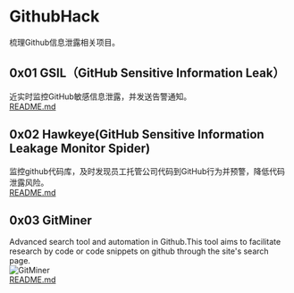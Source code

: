 # GithubHack
梳理Github信息泄露相关项目。  
## 0x01 GSIL（GitHub Sensitive Information Leak）  
近实时监控GitHub敏感信息泄露，并发送告警通知。  
[README.md](GSIL/README-zh.md)  
  
## 0x02 Hawkeye(GitHub Sensitive Information Leakage Monitor Spider)  
监控github代码库，及时发现员工托管公司代码到GitHub行为并预警，降低代码泄露风险。  
[README.md](Hawkeye/README.MD)  
## 0x03 GitMiner  
Advanced search tool and automation in Github.This tool aims to facilitate research by code or code snippets on github through the site's search page.  
![GitMiner](https://camo.githubusercontent.com/83e7481e0d35e0717310f9cc8d7208513ab08773/68747470733a2f2f332e62702e626c6f6773706f742e636f6d2f2d557670525f5144444154302f5674694963384f4b7272492f4141414141414141626f4d2f3639424e4b7276645573552f73313630302f6769746d696e65722d363238783336302e706e67)  
[README.md](GitMiner/README.md)    
  
  
